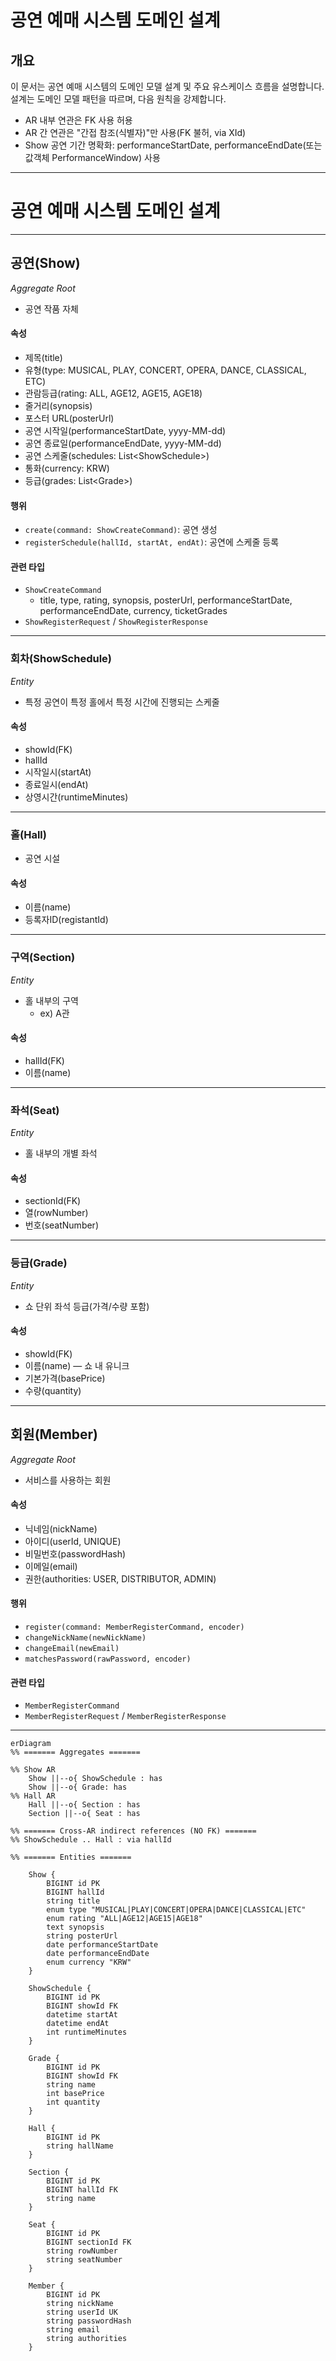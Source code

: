 # 공연 예매 시스템 도메인 설계

## 개요

이 문서는 공연 예매 시스템의 도메인 모델 설계 및 주요 유스케이스 흐름을 설명합니다.
설계는 도메인 모델 패턴을 따르며, 다음 원칙을 강제합니다.

- AR 내부 연관은 FK 사용 허용
- AR 간 연관은 "간접 참조(식별자)"만 사용(FK 불허, via XId)
- Show 공연 기간 명확화: performanceStartDate, performanceEndDate(또는 값객체 PerformanceWindow) 사용

---

# 공연 예매 시스템 도메인 설계

---

## 공연(Show)

_Aggregate Root_

- 공연 작품 자체

#### 속성

- 제목(title)
- 유형(type: MUSICAL, PLAY, CONCERT, OPERA, DANCE, CLASSICAL, ETC)
- 관람등급(rating: ALL, AGE12, AGE15, AGE18)
- 줄거리(synopsis)
- 포스터 URL(posterUrl)
- 공연 시작일(performanceStartDate, yyyy-MM-dd)
- 공연 종료일(performanceEndDate, yyyy-MM-dd)
- 공연 스케줄(schedules: List\<ShowSchedule>)
- 통화(currency: KRW)
- 등급(grades: List\<Grade>)

#### 행위

- `create(command: ShowCreateCommand)`: 공연 생성
- `registerSchedule(hallId, startAt, endAt)`: 공연에 스케줄 등록

#### 관련 타입

- `ShowCreateCommand`
    - title, type, rating, synopsis, posterUrl, performanceStartDate, performanceEndDate, currency, ticketGrades
- `ShowRegisterRequest` / `ShowRegisterResponse`

---

### 회차(ShowSchedule)

_Entity_

- 특정 공연이 특정 홀에서 특정 시간에 진행되는 스케줄

#### 속성

- showId(FK)
- hallId
- 시작일시(startAt)
- 종료일시(endAt)
- 상영시간(runtimeMinutes)

---

### 홀(Hall)

- 공연 시설

#### 속성

- 이름(name)
- 등록자ID(registantId)

---

### 구역(Section)

_Entity_

- 홀 내부의 구역
    - ex) A관

#### 속성

- hallId(FK)
- 이름(name)

---

### 좌석(Seat)

_Entity_

- 홀 내부의 개별 좌석

#### 속성

- sectionId(FK)
- 열(rowNumber)
- 번호(seatNumber)

---

### 등급(Grade)

_Entity_

- 쇼 단위 좌석 등급(가격/수량 포함)

#### 속성

- showId(FK)
- 이름(name) — 쇼 내 유니크
- 기본가격(basePrice)
- 수량(quantity)

---

<!-- 가격표/가격행: 현재 구현 범위 밖 (확인 불가) -->

## 회원(Member)

_Aggregate Root_

- 서비스를 사용하는 회원

#### 속성

- 닉네임(nickName)
- 아이디(userId, UNIQUE)
- 비밀번호(passwordHash)
- 이메일(email)
- 권한(authorities: USER, DISTRIBUTOR, ADMIN)

#### 행위

- `register(command: MemberRegisterCommand, encoder)`
- `changeNickName(newNickName)`
- `changeEmail(newEmail)`
- `matchesPassword(rawPassword, encoder)`

#### 관련 타입

- `MemberRegisterCommand`
- `MemberRegisterRequest` / `MemberRegisterResponse`

---

```mermaid
erDiagram
%% ======= Aggregates =======

%% Show AR
    Show ||--o{ ShowSchedule : has
    Show ||--o{ Grade: has
%% Hall AR
    Hall ||--o{ Section : has
    Section ||--o{ Seat : has

%% ======= Cross-AR indirect references (NO FK) =======
%% ShowSchedule .. Hall : via hallId

%% ======= Entities =======

    Show {
        BIGINT id PK
        BIGINT hallId
        string title
        enum type "MUSICAL|PLAY|CONCERT|OPERA|DANCE|CLASSICAL|ETC"
        enum rating "ALL|AGE12|AGE15|AGE18"
        text synopsis
        string posterUrl
        date performanceStartDate
        date performanceEndDate
        enum currency "KRW"
    }

    ShowSchedule {
        BIGINT id PK
        BIGINT showId FK
        datetime startAt
        datetime endAt
        int runtimeMinutes
    }

    Grade {
        BIGINT id PK
        BIGINT showId FK
        string name
        int basePrice
        int quantity
    }

    Hall {
        BIGINT id PK
        string hallName
    }
    
    Section {
        BIGINT id PK
        BIGINT hallId FK
        string name
    }

    Seat {
        BIGINT id PK
        BIGINT sectionId FK
        string rowNumber
        string seatNumber
    }

    Member {
        BIGINT id PK
        string nickName
        string userId UK
        string passwordHash
        string email
        string authorities
    }
```
